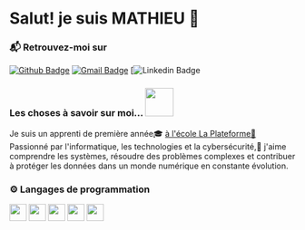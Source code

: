 # Salut! je suis MATHIEU 👋

### 📬 Retrouvez-moi sur
[![Github Badge](http://img.shields.io/badge/-Github-black?style=flat-square&logo=github&link=https://github.com/mathieu-sambiase/)](https://github.com/mathieu-sambiase/)
[![Gmail Badge](https://img.shields.io/badge/-Gmail-d14836?style=flat-square&logo=Gmail&logoColor=white&link=mathieu-sambiase@laplaetforme.io)](mathieu-sambiase@laplaetforme.io)
[![Linkedin Badge](https://img.shields.io/badge/-LinkedIn-blue?style=flat-square&logo=Linkedin&logoColor=white&link=https:/)


### Les choses à savoir sur moi...  <img src="https://media.giphy.com/media/VgCDAzcKvsR6OM0uWg/giphy.gif" width="50">
Je suis un apprenti de première année🎓 [à l'école La Plateforme📙](https://laplateforme.io/) Passionné par l'informatique, les technologies et la cybersécurité,🤖 j'aime comprendre les systèmes, résoudre des problèmes complexes et contribuer à protéger les données dans un monde numérique en constante évolution.

### ⚙️ Langages de programmation
  <img src = 'https://github.com/MarikIshtar007/MarikIshtar007/blob/master/images/python2.png' height='30'/> <img src = 'https://github.com/MarikIshtar007/MarikIshtar007/blob/master/images/html.svg' width='30'/> <img src = 'https://github.com/MarikIshtar007/MarikIshtar007/blob/master/images/css.svg' width='30'/> <img src = 'https://github.com/MarikIshtar007/MarikIshtar007/blob/master/images/js.svg' width='30'/> <img src = 'https://github.com/MarikIshtar007/MarikIshtar007/blob/master/images/git.svg' width='30'/>




<!--
**mathieu-sambiase/mathieu-sambiase** is a ✨ _special_ ✨ repository because its `README.md` (this file) appears on your GitHub profile.

Here are some ideas to get you started:

- 🔭 I’m currently working on ...
- 🌱 I’m currently learning ...
- 👯 I’m looking to collaborate on ...
- 🤔 I’m looking for help with ...
- 💬 Ask me about ...
- 📫 How to reach me: ...
- 😄 Pronouns: ...
- ⚡ Fun fact: ...
-->
